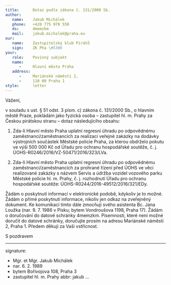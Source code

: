 ```yaml
---
title:      Dotaz podle zákona č. 131/2000 Sb.
author:
   name:    Jakub Michálek
   phone:   +420 775 978 550
   ds:      4memzkm
   mail:    jakub.michalek@praha.eu
our:
   name:    Zastupitelský klub Pirátů
   sign:    ZK Pha \#5386
your:
   role:    Povinný subjekt
   name:    
      -     Hlavní město Praha
   address:
      -     Mariánské náměstí 2,
      -     110 00 Praha 1
style:      letter
---
```


Vážení,

v souladu s ust. § 51 odst. 3 písm. c) zákona č. 131/2000 Sb., o hlavním městě Praze, pokládám jako fyzická osoba – zastupitel hl. m. Prahy za Českou pirátskou stranu – dotaz následujícího obsahu:

1. Zda-li Hlavní město Praha uplatní regresní úhradu po odpovědnému zaměstnanci/zaměstnancích za realizaci veřejné zakázky na dodávky výstrojních součástek Městské policie Praha, za kterou obdrželo pokutu ve výši 500 000 Kč od Úřadu pro ochranu hospodářské soutěže, č. j. ÚOHS-R0246/2016/VZ-50471/2016/323/LVa.

2. Zda-li Hlavní město Praha uplatní regresní úhradu po odpovědnému zaměstnanci/zaměstnancích za prohrané řízení před ÚOHS ve věci  realizované zakázky s názvem Servis a údržba vozidel vozového parku Městské policie hl. m. Prahy, č. j. rozhodnutí Úřadu pro ochranu hospodářské soutěže: ÚOHS-R0244/2016-49512/2016/321/EDy.

Žádám o poskytnutí informací v elektronické podobě, kdykoliv je to možné. Žádám o přímé poskytnutí informace, nikoliv jen odkaz na zveřejněný dokument. Ke komunikaci tímto dále zmocňuji svého asistenta Bc. Jana Loužka (nar. 9. 7. 1986 v Písku; bytem Vondroušova 1198, Praha 17). Žádám o doručování do datové schránky 4memzkm. Písemnosti, které není možné doručit do datové schránky, doručujte prosím na adresu Mariánské náměstí 2, Praha 1. Předem děkuji za Vaši vstřícnost.

S pozdravem

---
signature: 
  - Mgr. et Mgr. Jakub Michálek
  - nar. 6. 2. 1989
  - bytem Bořivojova 108, Praha 3
  - zastupitel hl. m. Prahy
abbr:       jakub
...
